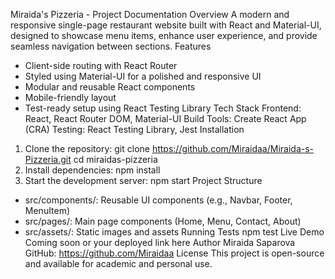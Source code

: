 Miraida's Pizzeria - Project Documentation
Overview
A modern and responsive single-page restaurant website built with React and Material-UI, designed to showcase menu items, enhance user experience, and provide seamless navigation between sections.
Features
- Client-side routing with React Router
- Styled using Material-UI for a polished and responsive UI
- Modular and reusable React components
- Mobile-friendly layout
- Test-ready setup using React Testing Library
Tech Stack
Frontend: React, React Router DOM, Material-UI
Build Tools: Create React App (CRA)
Testing: React Testing Library, Jest
Installation
1. Clone the repository:
   git clone https://github.com/Miraidaa/Miraida-s-Pizzeria.git
   cd miraidas-pizzeria
2. Install dependencies:
   npm install
3. Start the development server:
   npm start
Project Structure
- src/components/: Reusable UI components (e.g., Navbar, Footer, MenuItem)
- src/pages/: Main page components (Home, Menu, Contact, About)
- src/assets/: Static images and assets
Running Tests
   npm test
Live Demo
Coming soon or your deployed link here
Author
Miraida Saparova
GitHub: https://github.com/Miraidaa
License
This project is open-source and available for academic and personal use.

 
